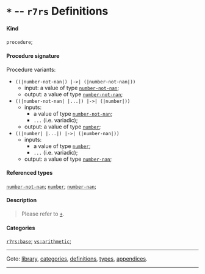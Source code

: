 

<a id='definition__r7rs__ZZZZ__2a'></a>

# `*` -- `r7rs` Definitions


#### Kind

`procedure`;


#### Procedure signature

Procedure variants:
 * `((|number-not-nan|) |->| (|number-not-nan|))`
   * input: a value of type [`number-not-nan`](../../r7rs/types/number-not-nan.md#type__r7rs__number-not-nan);
   * output: a value of type [`number-not-nan`](../../r7rs/types/number-not-nan.md#type__r7rs__number-not-nan);
 * `((|number-not-nan| |...|) |->| (|number|))`
   * inputs:
     * a value of type [`number-not-nan`](../../r7rs/types/number-not-nan.md#type__r7rs__number-not-nan);
     * `...` (i.e. variadic);
   * output: a value of type [`number`](../../r7rs/types/number.md#type__r7rs__number);
 * `((|number| |...|) |->| (|number-nan|))`
   * inputs:
     * a value of type [`number`](../../r7rs/types/number.md#type__r7rs__number);
     * `...` (i.e. variadic);
   * output: a value of type [`number-nan`](../../r7rs/types/number-nan.md#type__r7rs__number-nan);


#### Referenced types

[`number-not-nan`](../../r7rs/types/number-not-nan.md#type__r7rs__number-not-nan);
[`number`](../../r7rs/types/number.md#type__r7rs__number);
[`number-nan`](../../r7rs/types/number-nan.md#type__r7rs__number-nan);


#### Description

> Please refer to [`+`](../../r7rs/definitions/ZZZZ__2b.md#definition__r7rs__ZZZZ__2b).


#### Categories

[`r7rs:base`](../../r7rs/categories/r7rs_3a_base.md#category__r7rs__r7rs_3a_base);
[`vs:arithmetic`](../../r7rs/categories/vs_3a_arithmetic.md#category__r7rs__vs_3a_arithmetic);

----

Goto: [library](../../r7rs/_index.md#library__r7rs), [categories](../../r7rs/categories/_index.md#toc__r7rs__categories), [definitions](../../r7rs/definitions/_index.md#toc__r7rs__definitions), [types](../../r7rs/types/_index.md#toc__r7rs__types), [appendices](../../r7rs/appendices/_index.md#toc__r7rs__appendices).

----

